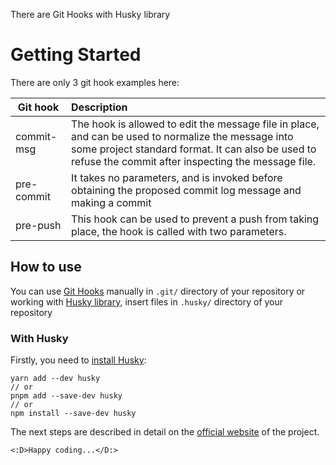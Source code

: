 There are Git Hooks with Husky library

# Getting Started

There are only 3 git hook examples here:

| Git hook   | Description |
| ---------- | :--------- |
| commit-msg | The hook is allowed to edit the message file in place, and can be used to normalize the message into some project standard format. It can also be used to refuse the commit after inspecting the message file.  |
| pre-commit | It takes no parameters, and is invoked before obtaining the proposed commit log message and making a commit  |
| pre-push   | This hook can be used to prevent a push from taking place, the hook is called with two parameters.  |

## How to use

You can use [Git Hooks](https://git-scm.com/docs/githooks) manually in `.git/` directory of your repository
or working with [Husky library](https://github.com/typicode/husky), insert files in `.husky/` directory of your repository

### With Husky

Firstly, you need to [install Husky](https://www.npmjs.com/package/husky):

```
yarn add --dev husky
// or
pnpm add --save-dev husky
// or
npm install --save-dev husky
```

The next steps are described in detail on the [official website](https://typicode.github.io/husky/) of the project.

`<:D>Happy coding...</D:>`